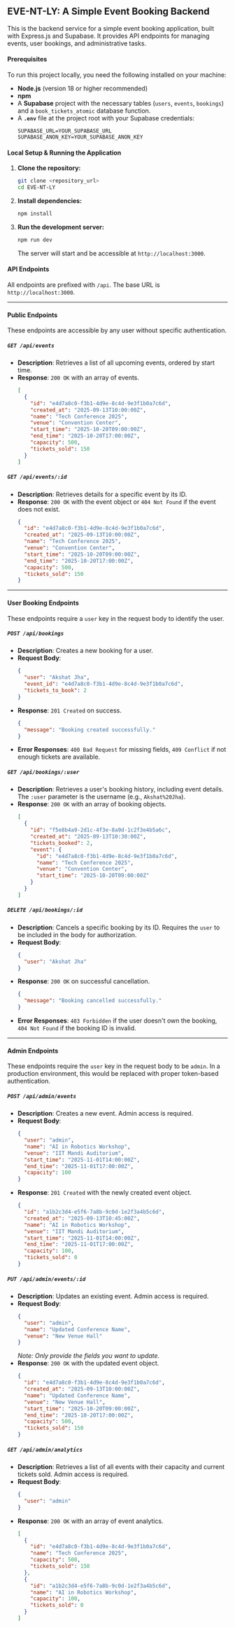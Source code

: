 ## EVE-NT-LY: A Simple Event Booking Backend

This is the backend service for a simple event booking application, built with Express.js and Supabase. It provides API endpoints for managing events, user bookings, and administrative tasks.

#### Prerequisites

To run this project locally, you need the following installed on your machine:

  - **Node.js** (version 18 or higher recommended)
  - **npm**
  - A **Supabase** project with the necessary tables (`users`, `events`, `bookings`) and a `book_tickets_atomic` database function.
  - A **`.env`** file at the project root with your Supabase credentials:
    ```
    SUPABASE_URL=YOUR_SUPABASE_URL
    SUPABASE_ANON_KEY=YOUR_SUPABASE_ANON_KEY
    ```

#### Local Setup & Running the Application

1.  **Clone the repository:**

    ```bash
    git clone <repository_url>
    cd EVE-NT-LY
    ```

2.  **Install dependencies:**

    ```bash
    npm install
    ```

3.  **Run the development server:**

    ```bash
    npm run dev
    ```

    The server will start and be accessible at `http://localhost:3000`.

#### API Endpoints

All endpoints are prefixed with `/api`. The base URL is `http://localhost:3000`.

-----

#### Public Endpoints

These endpoints are accessible by any user without specific authentication.

##### `GET /api/events`

  * **Description**: Retrieves a list of all upcoming events, ordered by start time.
  * **Response**: `200 OK` with an array of events.
    ```json
    [
      {
        "id": "e4d7a8c0-f3b1-4d9e-8c4d-9e3f1b0a7c6d",
        "created_at": "2025-09-13T10:00:00Z",
        "name": "Tech Conference 2025",
        "venue": "Convention Center",
        "start_time": "2025-10-20T09:00:00Z",
        "end_time": "2025-10-20T17:00:00Z",
        "capacity": 500,
        "tickets_sold": 150
      }
    ]
    ```

##### `GET /api/events/:id`

  * **Description**: Retrieves details for a specific event by its ID.
  * **Response**: `200 OK` with the event object or `404 Not Found` if the event does not exist.
    ```json
    {
      "id": "e4d7a8c0-f3b1-4d9e-8c4d-9e3f1b0a7c6d",
      "created_at": "2025-09-13T10:00:00Z",
      "name": "Tech Conference 2025",
      "venue": "Convention Center",
      "start_time": "2025-10-20T09:00:00Z",
      "end_time": "2025-10-20T17:00:00Z",
      "capacity": 500,
      "tickets_sold": 150
    }
    ```

-----

#### User Booking Endpoints

These endpoints require a `user` key in the request body to identify the user.

##### `POST /api/bookings`

  * **Description**: Creates a new booking for a user.
  * **Request Body**:
    ```json
    {
      "user": "Akshat Jha",
      "event_id": "e4d7a8c0-f3b1-4d9e-8c4d-9e3f1b0a7c6d",
      "tickets_to_book": 2
    }
    ```
  * **Response**: `201 Created` on success.
    ```json
    {
      "message": "Booking created successfully."
    }
    ```
  * **Error Responses**: `400 Bad Request` for missing fields, `409 Conflict` if not enough tickets are available.

##### `GET /api/bookings/:user`

  * **Description**: Retrieves a user's booking history, including event details. The `:user` parameter is the username (e.g., `Akshat%20Jha`).
  * **Response**: `200 OK` with an array of booking objects.
    ```json
    [
      {
        "id": "f5e8b4a9-2d1c-4f3e-8a9d-1c2f3e4b5a6c",
        "created_at": "2025-09-13T10:30:00Z",
        "tickets_booked": 2,
        "event": {
          "id": "e4d7a8c0-f3b1-4d9e-8c4d-9e3f1b0a7c6d",
          "name": "Tech Conference 2025",
          "venue": "Convention Center",
          "start_time": "2025-10-20T09:00:00Z"
        }
      }
    ]
    ```

##### `DELETE /api/bookings/:id`

  * **Description**: Cancels a specific booking by its ID. Requires the `user` to be included in the body for authorization.
  * **Request Body**:
    ```json
    {
      "user": "Akshat Jha"
    }
    ```
  * **Response**: `200 OK` on successful cancellation.
    ```json
    {
      "message": "Booking cancelled successfully."
    }
    ```
  * **Error Responses**: `403 Forbidden` if the user doesn't own the booking, `404 Not Found` if the booking ID is invalid.

-----

#### Admin Endpoints

These endpoints require the `user` key in the request body to be `admin`. In a production environment, this would be replaced with proper token-based authentication.

##### `POST /api/admin/events`

  * **Description**: Creates a new event. Admin access is required.
  * **Request Body**:
    ```json
    {
      "user": "admin",
      "name": "AI in Robotics Workshop",
      "venue": "IIT Mandi Auditorium",
      "start_time": "2025-11-01T14:00:00Z",
      "end_time": "2025-11-01T17:00:00Z",
      "capacity": 100
    }
    ```
  * **Response**: `201 Created` with the newly created event object.
    ```json
    {
      "id": "a1b2c3d4-e5f6-7a8b-9c0d-1e2f3a4b5c6d",
      "created_at": "2025-09-13T10:45:00Z",
      "name": "AI in Robotics Workshop",
      "venue": "IIT Mandi Auditorium",
      "start_time": "2025-11-01T14:00:00Z",
      "end_time": "2025-11-01T17:00:00Z",
      "capacity": 100,
      "tickets_sold": 0
    }
    ```

##### `PUT /api/admin/events/:id`

  * **Description**: Updates an existing event. Admin access is required.
  * **Request Body**:
    ```json
    {
      "user": "admin",
      "name": "Updated Conference Name",
      "venue": "New Venue Hall"
    }
    ```
    *Note: Only provide the fields you want to update.*
  * **Response**: `200 OK` with the updated event object.
    ```json
    {
      "id": "e4d7a8c0-f3b1-4d9e-8c4d-9e3f1b0a7c6d",
      "created_at": "2025-09-13T10:00:00Z",
      "name": "Updated Conference Name",
      "venue": "New Venue Hall",
      "start_time": "2025-10-20T09:00:00Z",
      "end_time": "2025-10-20T17:00:00Z",
      "capacity": 500,
      "tickets_sold": 150
    }
    ```

##### `GET /api/admin/analytics`

  * **Description**: Retrieves a list of all events with their capacity and current tickets sold. Admin access is required.
  * **Request Body**:
    ```json
    {
      "user": "admin"
    }
    ```
  * **Response**: `200 OK` with an array of event analytics.
    ```json
    [
      {
        "id": "e4d7a8c0-f3b1-4d9e-8c4d-9e3f1b0a7c6d",
        "name": "Tech Conference 2025",
        "capacity": 500,
        "tickets_sold": 150
      },
      {
        "id": "a1b2c3d4-e5f6-7a8b-9c0d-1e2f3a4b5c6d",
        "name": "AI in Robotics Workshop",
        "capacity": 100,
        "tickets_sold": 0
      }
    ]
    ```

